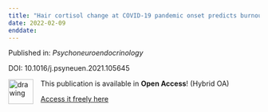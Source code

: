 ```yaml
---
title: "Hair cortisol change at COVID-19 pandemic onset predicts burnout among health personnel."
date: 2022-02-09
enddate:
---
```


Published in: *Psychoneuroendocrinology*

DOI: 10.1016/j.psyneuen.2021.105645

<img src="https://upload.wikimedia.org/wikipedia/commons/thumb/7/77/Open_Access_logo_PLoS_transparent.svg/800px-Open_Access_logo_PLoS_transparent.svg.png" alt="drawing" width="50" align="left"/> &nbsp;&nbsp;&nbsp;This publication is available in **Open Access**! (Hybrid OA)

&nbsp;&nbsp;&nbsp;[Access it freely here](https://doi.org/10.1016/j.psyneuen.2021.105645
)

